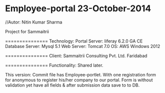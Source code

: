 Employee-portal 23-October-2014
===============
//Autor: Nitin Kumar Sharma

Project for Sammaitrii

===============
Technology: 
Portal Server: liferay 6.2.0 GA CE
Database Server: Mysql 5.1
Web Server: Tomcat 7.0
OS: AWS Windows 2012

===============
Client: Sammaitrii Consulting Pvt. Ltd. Faridabad

===============
Functionality:
Shared later.

This version:
Commit file has Employee-portlet.
With one registration form for anonymous to register his/her company to our portal.
Form is without validation yet have all fields & after submission data save to to DB.




